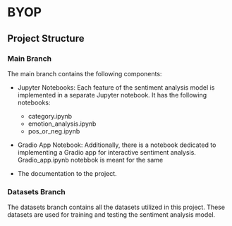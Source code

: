 # BYOP
## Project Structure
### Main Branch
The main branch contains the following components:

- Jupyter Notebooks: Each feature of the sentiment analysis model is implemented in a separate Jupyter notebook. It has the following notebooks:
  - category.ipynb
  - emotion_analysis.ipynb
  - pos_or_neg.ipynb

- Gradio App Notebook: Additionally, there is a notebook dedicated to implementing a Gradio app for interactive sentiment analysis. Gradio_app.ipynb notebbok is meant for the same
- The documentation to the project.

### Datasets Branch
The datasets branch contains all the datasets utilized in this project. These datasets are used for training and testing the sentiment analysis model. 
